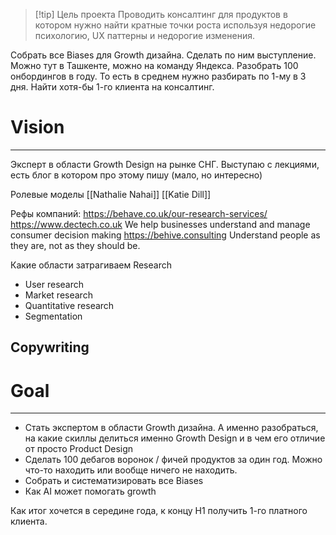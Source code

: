 > [!tip] Цель проекта
> Проводить консалтинг для продуктов в котором нужно найти кратные точки роста используя недорогие психологию, UX паттерны и недорогие изменения. 




Собрать все Biases для Growth дизайна. Сделать по ним выступление. Можно тут в Ташкенте, можно на команду Яндекса. 
Разобрать 100 онбордингов в году. То есть в среднем нужно разбирать по 1-му в 3 дня. 
Найти хотя-бы 1-го клиента на консалтинг. 

# Vision
---
Эксперт в области Growth Design на рынке СНГ. 
Выступаю с лекциями, есть блог в котором про этому пишу (мало, но интересно)

Ролевые моделы [[Nathalie Nahai]] [[Katie Dill]]

Рефы компаний:
https://behave.co.uk/our-research-services/
https://www.dectech.co.uk We help businesses understand and manage consumer decision making
https://behive.consulting Understand people as they are, not as they should be.



Какие области затрагиваем
Research
- User research
- Market research
- Quantitative research
- Segmentation

Copywriting 
- 


# Goal
--- 
- Стать экспертом в области Growth дизайна. А именно разобраться, на какие скиллы делиться именно Growth Design и в чем его отличие от просто Product Design 
- Сделать 100 дебагов воронок / фичей продуктов за один год. Можно что-то находить или вообще ничего не находить. 
- Собрать и систематизировать все Biases
- Как AI может помогать growth

Как итог хочется в середине года, к концу H1 получить 1-го платного клиента. 

